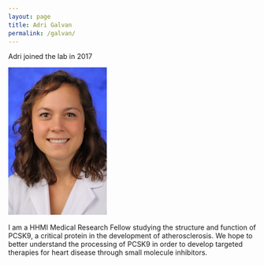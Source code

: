 ```yaml
---
layout: page
title: Adri Galvan
permalink: /galvan/
---
```

Adri joined the lab in 2017

![adri pic](../img/galvan.jpg)

I am a HHMI Medical Research Fellow studying the structure and function of PCSK9, a critical protein in the development of atherosclerosis. We hope to better understand the processing of PCSK9 in order to develop targeted therapies for heart disease through small molecule inhibitors.
